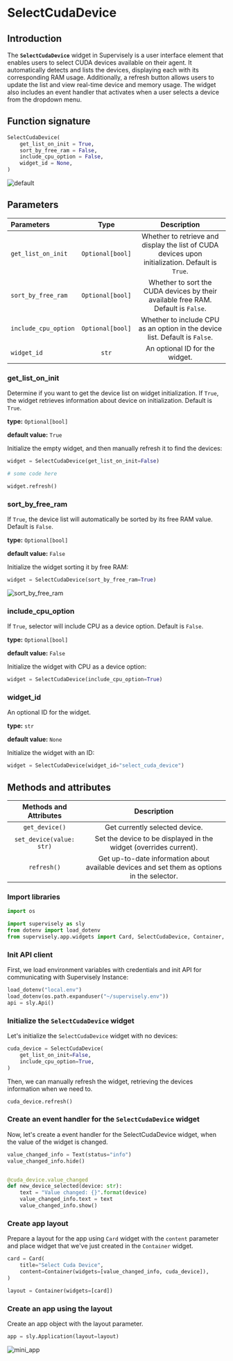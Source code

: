 # SelectCudaDevice

## Introduction

The **`SelectCudaDevice`** widget in Supervisely is a user interface element that enables users to select CUDA devices available on their agent. It automatically detects and lists the devices, displaying each with its corresponding RAM usage. Additionally, a refresh button allows users to update the list and view real-time device and memory usage. The widget also includes an event handler that activates when a user selects a device from the dropdown menu.

## Function signature

```python
SelectCudaDevice(
    get_list_on_init = True,
    sort_by_free_ram = False,
    include_cpu_option = False,
    widget_id = None,
)
```

![default](https://github.com/user-attachments/assets/4a971741-3cc8-4844-b116-6abd40c751e2)

## Parameters

|     Parameters         |          Type           |                                         Description                                          |
| :--------------------- | :---------------------: | :------------------------------------------------------------------------------------------: |
| `get_list_on_init`     |  `Optional[bool]`       | Whether to retrieve and display the list of CUDA devices upon initialization. Default is `True`. |
| `sort_by_free_ram`     |  `Optional[bool]`       | Whether to sort the CUDA devices by their available free RAM. Default is `False`.              |
| `include_cpu_option`   |  `Optional[bool]`       | Whether to include CPU as an option in the device list. Default is `False`.                   |
| `widget_id`            |         `str`           | An optional ID for the widget.                                                                |

### get_list_on_init

Determine if you want to get the device list on widget initialization.
If `True`, the widget retrieves information about device on initialization. Default is `True`.

**type:** `Optional[bool]`

**default value:** `True`

Initialize the empty widget, and then manually refresh it to find the devices:

```python
widget = SelectCudaDevice(get_list_on_init=False)

# some code here

widget.refresh()
```

### sort_by_free_ram

If `True`, the device list will automatically be sorted by its free RAM value. Default is `False`.

**type:** `Optional[bool]`

**default value:** `False`

Initialize the widget sorting it by free RAM:

```python
widget = SelectCudaDevice(sort_by_free_ram=True)
```

![sort_by_free_ram](https://github.com/user-attachments/assets/13f47e61-e924-4386-903a-62ae0ecb96fc)

### include_cpu_option

If `True`, selector will include CPU as a device option. Default is `False`.

**type:** `Optional[bool]`

**default value:** `False`

Initialize the widget with CPU as a device option:

```python
widget = SelectCudaDevice(include_cpu_option=True)
```

### widget_id

An optional ID for the widget.

**type:** `str`

**default value:** `None`

Initialize the widget with an ID:

```python
widget = SelectCudaDevice(widget_id="select_cuda_device")
```

## Methods and attributes

|                Methods and Attributes                |                      Description                       |
| :--------------------------------------------------: | :----------------------------------------------------: |
|                  `get_device()`                     |              Get currently selected device.             |
|            `set_device(value: str)`                 |  Set the device to be displayed in the widget (overrides current).|
|                    `refresh()`                      |   Get up-to-date information about available devices and set them as options in the selector.    |

### Import libraries

```python
import os

import supervisely as sly
from dotenv import load_dotenv
from supervisely.app.widgets import Card, SelectCudaDevice, Container, Text
```

### Init API client

First, we load environment variables with credentials and init API for communicating with Supervisely Instance:

```python
load_dotenv("local.env")
load_dotenv(os.path.expanduser("~/supervisely.env"))
api = sly.Api()
```

### Initialize the `SelectCudaDevice` widget

Let's initialize the `SelectCudaDevice` widget with no devices:

```python
cuda_device = SelectCudaDevice(
    get_list_on_init=False,
    include_cpu_option=True,
)
```

Then, we can manually refresh the widget, retrieving the devices information when we need to.

```python
cuda_device.refresh()
```

### Create an event handler for the `SelectCudaDevice` widget

Now, let's create a event handler for the SelectCudaDevice widget, when the value of the widget is changed.

```python
value_changed_info = Text(status="info")
value_changed_info.hide()


@cuda_device.value_changed
def new_device_selected(device: str):
    text = "Value changed: {}".format(device)
    value_changed_info.text = text
    value_changed_info.show()
```

### Create app layout

Prepare a layout for the app using `Card` widget with the `content` parameter and place widget that we've just created in the `Container` widget.

```python
card = Card(
    title="Select Cuda Device",
    content=Container(widgets=[value_changed_info, cuda_device]),
)

layout = Container(widgets=[card])
```

### Create an app using the layout

Create an app object with the layout parameter.

```python
app = sly.Application(layout=layout)
```

![mini_app](https://github.com/user-attachments/assets/13f47e61-e924-4386-903a-62ae0ecb96fc)
